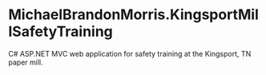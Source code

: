 # MichaelBrandonMorris.KingsportMillSafetyTraining
C# ASP.NET MVC web application for safety training at the Kingsport, TN paper mill.
